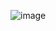 ![image](https://user-images.githubusercontent.com/24539773/205570536-6a08cc6b-6b34-4fba-a817-5334299714a9.png)
